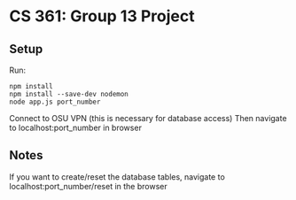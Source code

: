 # CS 361: Group 13 Project

## Setup
Run:
```
npm install
npm install --save-dev nodemon
node app.js port_number
```
Connect to OSU VPN (this is necessary for database access)
Then navigate to localhost:port_number in browser

## Notes
If you want to create/reset the database tables, navigate to localhost:port_number/reset in the browser